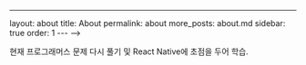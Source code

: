 ---

layout: about
title: About
permalink: about
more_posts: about.md
sidebar: true
order: 1
--- -->

<!-- about -->

현재 프로그래머스 문제 다시 풀기 및 React Native에 초점을 두어 학습.
